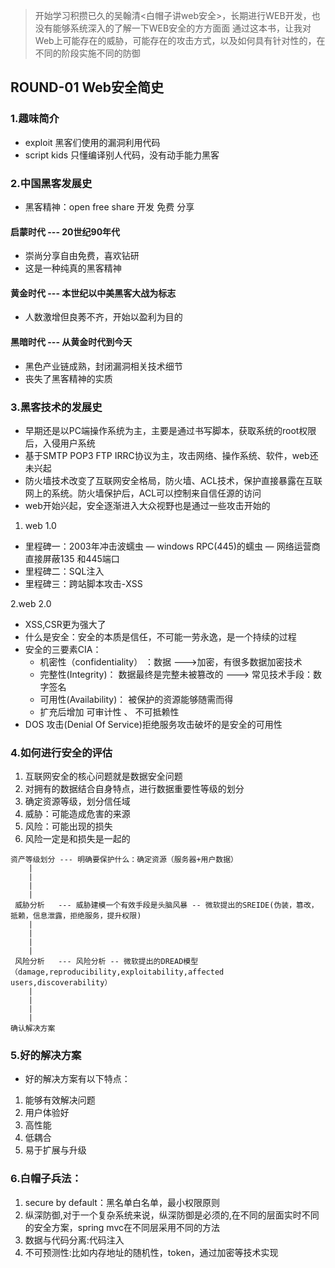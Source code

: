 > 开始学习积攒已久的吴翰清<白帽子讲web安全>，长期进行WEB开发，也没有能够系统深入的了解一下WEB安全的方方面面
> 通过这本书，让我对Web上可能存在的威胁，可能存在的攻击方式，以及如何具有针对性的，在不同的阶段实施不同的防御

## ROUND-01 Web安全简史
### 1.趣味简介
- exploit
黑客们使用的漏洞利用代码
- script kids
只懂编译别人代码，没有动手能力黑客

### 2.中国黑客发展史
- 黑客精神：open free share 开发 免费 分享

#### 启蒙时代 --- 20世纪90年代
- 崇尚分享自由免费，喜欢钻研
- 这是一种纯真的黑客精神

#### 黄金时代 --- 本世纪以中美黑客大战为标志
- 人数激增但良莠不齐，开始以盈利为目的

#### 黑暗时代 --- 从黄金时代到今天
- 黑色产业链成熟，封闭漏洞相关技术细节
- 丧失了黑客精神的实质


### 3.黑客技术的发展史
- 早期还是以PC端操作系统为主，主要是通过书写脚本，获取系统的root权限后，入侵用户系统
- 基于SMTP POP3 FTP IRRC协议为主，攻击网络、操作系统、软件，web还未兴起
- 防火墙技术改变了互联网安全格局，防火墙、ACL技术，保护直接暴露在互联网上的系统。防火墙保护后，ACL可以控制来自信任源的访问
- web开始兴起，安全逐渐进入大众视野也是通过一些攻击开始的
1. web 1.0
  - 里程碑一：2003年冲击波蠕虫  — windows RPC(445)的蠕虫 — 网络运营商直接屏蔽135 和445端口
  - 里程碑二：SQL注入
  - 里程碑三：跨站脚本攻击-XSS
  
2.web 2.0
  - XSS,CSR更为强大了
- 什么是安全：安全的本质是信任，不可能一劳永逸，是一个持续的过程
- 安全的三要素CIA：
  - 机密性（confidentiality） ：数据 --->加密，有很多数据加密技术
  - 完整性(Integrity)： 数据最终是完整未被篡改的 ---> 常见技术手段：数字签名
  - 可用性(Availability)： 被保护的资源能够随需而得
  - 扩充后增加 可审计性 、 不可抵赖性
- DOS 攻击(Denial Of Service)拒绝服务攻击破坏的是安全的可用性

### 4.如何进行安全的评估
1. 互联网安全的核心问题就是数据安全问题
2. 对拥有的数据结合自身特点，进行数据重要性等级的划分
3. 确定资源等级，划分信任域
4. 威胁：可能造成危害的来源
5. 风险：可能出现的损失
6. 风险一定是和损失是一起的
```$xslt
资产等级划分 --- 明确要保护什么：确定资源（服务器+用户数据）
    |
    |
    |
    |
 威胁分析   --- 威胁建模一个有效手段是头脑风暴 -- 微软提出的SREIDE(伪装，篡改，抵赖，信息泄露，拒绝服务，提升权限)
    |
    |
    |
    |
 风险分析   --- 风险分析 -- 微软提出的DREAD模型（damage,reproducibility,exploitability,affected users,discoverability）
    |
    |
    |
    |
确认解决方案        
```  
### 5.好的解决方案
- 好的解决方案有以下特点：
1. 能够有效解决问题
2. 用户体验好
3. 高性能
4. 低耦合
5. 易于扩展与升级

### 6.白帽子兵法：
1. secure by default：黑名单白名单，最小权限原则 
2. 纵深防御,对于一个复杂系统来说，纵深防御是必须的,在不同的层面实时不同的安全方案，spring mvc在不同层采用不同的方法
3. 数据与代码分离:代码注入
4. 不可预测性:比如内存地址的随机性，token，通过加密等技术实现
  